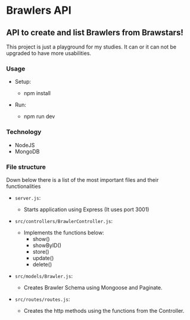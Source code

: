 # Brawlers API

## API to create and list Brawlers from Brawstars!

This project is just a playground for my studies. It can or it can not be upgraded to have more usabilities.

### Usage

* Setup:
    * npm install

* Run:
    * npm run dev


### Technology

* NodeJS
* MongoDB

### File structure

Down below there is a list of the most important files and their functionalities

* `server.js`: 
    - Starts application using Express (It uses port 3001)

* `src/controllers/BrawlerController.js`: 
    - Implements the functions below:
        * show()
        * showByID()
        * store()
        * update()
        * delete()

* `src/models/Brawler.js`: 
    - Creates Brawler Schema using Mongoose and Paginate.

* `src/routes/routes.js`: 
    - Creates the http methods using the functions from the Controller.
